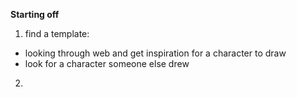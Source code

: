 **Starting off**
1. find a template:  
- looking through web and get inspiration for a character to draw
- look for a character someone else drew
2. 
